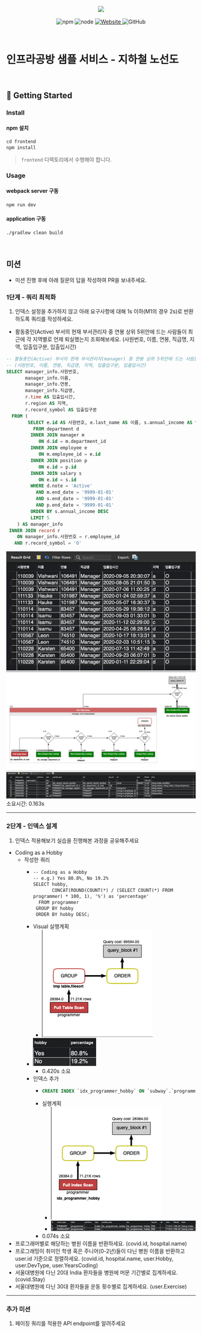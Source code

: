 <p align="center">
    <img width="200px;" src="https://raw.githubusercontent.com/woowacourse/atdd-subway-admin-frontend/master/images/main_logo.png"/>
</p>
<p align="center">
  <img alt="npm" src="https://img.shields.io/badge/npm-%3E%3D%205.5.0-blue">
  <img alt="node" src="https://img.shields.io/badge/node-%3E%3D%209.3.0-blue">
  <a href="https://edu.nextstep.camp/c/R89PYi5H" alt="nextstep atdd">
    <img alt="Website" src="https://img.shields.io/website?url=https%3A%2F%2Fedu.nextstep.camp%2Fc%2FR89PYi5H">
  </a>
  <img alt="GitHub" src="https://img.shields.io/github/license/next-step/atdd-subway-service">
</p>

<br>

# 인프라공방 샘플 서비스 - 지하철 노선도

<br>

## 🚀 Getting Started

### Install
#### npm 설치
```
cd frontend
npm install
```
> `frontend` 디렉토리에서 수행해야 합니다.

### Usage
#### webpack server 구동
```
npm run dev
```
#### application 구동
```
./gradlew clean build
```
<br>

## 미션

* 미션 진행 후에 아래 질문의 답을 작성하여 PR을 보내주세요.


### 1단계 - 쿼리 최적화

1. 인덱스 설정을 추가하지 않고 아래 요구사항에 대해 1s 이하(M1의 경우 2s)로 반환하도록 쿼리를 작성하세요.

- 활동중인(Active) 부서의 현재 부서관리자 중 연봉 상위 5위안에 드는 사람들이 최근에 각 지역별로 언제 퇴실했는지 조회해보세요. (사원번호, 이름, 연봉, 직급명, 지역, 입출입구분, 입출입시간)

```sql
-- 활동중인(Active) 부서의 현재 부서관리자(manager) 중 연봉 상위 5위안에 드는 사람들이 최근에 각 지역별로 언제 퇴실(O)했는지 조회해보세요.
-- (사원번호, 이름, 연봉, 직급명, 지역, 입출입구분, 입출입시간)
SELECT manager_info.사원번호,
       manager_info.이름,
       manager_info.연봉,
       manager_info.직급명,
       r.time AS 입출입시간,
       r.region AS 지역,
       r.record_symbol AS 입출입구분
  FROM (
        SELECT e.id AS 사원번호, e.last_name AS 이름, s.annual_income AS 연봉, p.position_name AS 직급명
          FROM department d
         INNER JOIN manager m
            ON d.id = m.department_id
         INNER JOIN employee e
            ON m.employee_id = e.id
         INNER JOIN position p
            ON e.id = p.id
         INNER JOIN salary s
            ON e.id = s.id
         WHERE d.note = 'Active'
           AND m.end_date = '9999-01-01'
           AND s.end_date = '9999-01-01'
           AND p.end_date = '9999-01-01'
         ORDER BY s.annual_income DESC
         LIMIT 5
    ) AS manager_info
 INNER JOIN record r
    ON manager_info.사원번호 = r.employee_id
   AND r.record_symbol = 'O'
```

![쿼리결과](step1-쿼리결과.png)
![실행계획](step1-실행계획(Visual).png)
![실행계획](실행계획.png)
소요시간: 0.163s

---

### 2단계 - 인덱스 설계

1. 인덱스 적용해보기 실습을 진행해본 과정을 공유해주세요

- Coding as a Hobby
  - 작성한 쿼리
    - ```mysql
      -- Coding as a Hobby
      -- e.g.) Yes 80.8%, No 19.2%
      SELECT hobby,
             CONCAT(ROUND(COUNT(*) / (SELECT COUNT(*) FROM programmer) * 100, 1), '%') as 'percentage'
        FROM programmer
       GROUP BY hobby
       ORDER BY hobby DESC;
      ```
    - Visual 실행계획
      - ![img.png](step2-mission1-실행계획(Visual).png)
    - ![실행 결과](step2-mission1-실행결과.png)
      - 0.420s 소요
    - 인덱스 추가
      - ```sql
        CREATE INDEX `idx_programmer_hobby` ON `subway`.`programmer` (hobby) COMMENT '' ALGORITHM DEFAULT LOCK DEFAULT
        ``` 
      - 실행계획
        - ![img.png](step2-mission1-튜닝후-실행계획(Visual).png)
        - ![img.png](step2-mission1-튜닝후-실행계획.png)
      - 0.074s 소요
- 프로그래머별로 해당하는 병원 이름을 반환하세요. (covid.id, hospital.name)
- 프로그래밍이 취미인 학생 혹은 주니어(0-2년)들이 다닌 병원 이름을 반환하고 user.id 기준으로 정렬하세요. (covid.id, hospital.name, user.Hobby, user.DevType, user.YearsCoding)
- 서울대병원에 다닌 20대 India 환자들을 병원에 머문 기간별로 집계하세요. (covid.Stay)
- 서울대병원에 다닌 30대 환자들을 운동 횟수별로 집계하세요. (user.Exercise)

---

### 추가 미션

1. 페이징 쿼리를 적용한 API endpoint를 알려주세요
